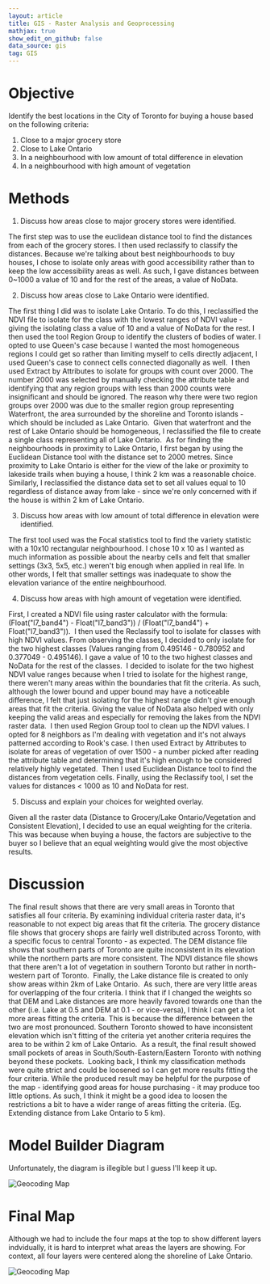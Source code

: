 ```yaml
---
layout: article
title: GIS - Raster Analysis and Geoprocessing
mathjax: true
show_edit_on_github: false
data_source: gis
tag: GIS
---
```


# Objective

Identify the best locations in the City of Toronto for buying a house based on the following criteria: 

1. Close to a major grocery store
2. Close to Lake Ontario
3. In a neighbourhood with low amount of total difference in elevation
4. In a neighbourhood with high amount of vegetation 

# Methods

1. Discuss how areas close to major grocery stores were identified. 

The first step was to use the euclidean distance tool to find the distances from each of the grocery stores. I then used reclassify to classify the distances. Because we're talking about best neighbourhoods to buy houses, I chose to isolate only areas with good accessibility rather than to keep the low accessibility areas as well. As such, I gave distances between 0~1000 a value of 10 and for the rest of the areas, a value of NoData.

2. Discuss how areas close to Lake Ontario were identified. 

The first thing I did was to isolate Lake Ontario. To do this, I reclassified the NDVI file to isolate for the class with the lowest ranges of NDVI value - giving the isolating class a value of 10 and a value of NoData for the rest. I then used the tool Region Group to identify the clusters of bodies of water. I opted to use Queen's case because I wanted the most homogeneous regions I could get so rather than limiting myself to cells directly adjacent, I used Queen's case to connect cells connected diagonally as well. 
I then used Extract by Attributes to isolate for groups with count over 2000. The number 2000 was selected by manually checking the attribute table and identifying that any region groups with less than 2000 counts were insignificant and should be ignored. The reason why there were two region groups over 2000 was due to the smaller region group representing Waterfront, the area surrounded by the shoreline and Toronto islands - which should be included as Lake Ontario. 
Given that waterfront and the rest of Lake Ontario should be homogeneous, I reclassified the file to create a single class representing all of Lake Ontario. 
As for finding the neighbourhoods in proximity to Lake Ontario, I first began by using the Euclidean Distance tool with the distance set to 2000 metres. Since proximity to Lake Ontario is either for the view of the lake or proximity to lakeside trails when buying a house, I think 2 km was a reasonable choice. Similarly, I reclassified the distance data set to set all values equal to 10 regardless of distance away from lake - since we're only concerned with if the house is within 2 km of Lake Ontario. 

3. Discuss how areas with low amount of total difference in elevation were identified. 

The first tool used was the Focal statistics tool to find the variety statistic with a 10x10 rectangular neighbourhood. I chose 10 x 10 as I wanted as much information as possible about the nearby cells and felt that smaller settings (3x3, 5x5, etc.) weren't big enough when applied in real life. In other words, I felt that smaller settings was inadequate to show the elevation variance of the entire neighbourhood. 

4. Discuss how areas with high amount of vegetation were identified. 

First, I created a NDVI file using raster calculator with the formula: 
(Float("l7_band4") - Float("l7_band3")) / (Float("l7_band4") + Float("l7_band3")). 
I then used the Reclassify tool to isolate for classes with high NDVI values. From observing the classes, I decided to only isolate for the two highest classes (Values ranging from 0.495146 - 0.780952 and 0.377049 - 0.495146). I gave a value of 10 to the two highest classes and NoData for the rest of the classes. 
I decided to isolate for the two highest NDVI value ranges because when I tried to isolate for the highest range, there weren't many areas within the boundaries that fit the criteria. As such, although the lower bound and upper bound may have a noticeable difference, I felt that just isolating for the highest range didn't give enough areas that fit the criteria. Giving the value of NoData also helped with only keeping the valid areas and especially for removing the lakes from the NDVI raster data. 
I then used Region Group tool to clean up the NDVI values. I opted for 8 neighbors as I'm dealing with vegetation and it's not always patterned according to Rook's case. I then used Extract by Attributes to isolate for areas of vegetation of over 1500 - a number picked after reading the attribute table and determining that it's high enough to be considered relatively highly vegetated. 
Then I used Euclidean Distance tool to find the distances from vegetation cells. Finally, using the Reclassify tool, I set the values for distances < 1000 as 10 and NoData for rest. 

5. Discuss and explain your choices for weighted overlay. 

Given all the raster data (Distance to Grocery/Lake Ontario/Vegetation and Consistent Elevation), I decided to use an equal weighting for the criteria. This was because when buying a house, the factors are subjective to the buyer so I believe that an equal weighting would give the most objective results. 

# Discussion 

The final result shows that there are very small areas in Toronto that satisfies all four criteria. By examining individual criteria raster data, it's reasonable to not expect big areas that fit the criteria.
The grocery distance file shows that grocery shops are fairly well distributed across Toronto, with a specific focus to central Toronto - as expected.
The DEM distance file shows that southern parts of Toronto are quite inconsistent in its elevation while the northern parts are more consistent.
The NDVI distance file shows that there aren't a lot of vegetation in southern Toronto but rather in north-western part of Toronto. 
Finally, the Lake distance file is created to only show areas within 2km of Lake Ontario. 
As such, there are very little areas for overlapping of the four criteria. I think that if I changed the weights so that DEM and Lake distances are more heavily favored towards one than the other (i.e. Lake at 0.5 and DEM at 0.1 - or vice-versa), I think I can get a lot more areas fitting the criteria. This is because the difference between the two are most pronounced. Southern Toronto showed to have inconsistent elevation which isn't fitting of the criteria yet another criteria requires the area to be within 2 km of Lake Ontario. 
As a result, the final result showed small pockets of areas in South/South-Eastern/Eastern Toronto with nothing beyond these pockets. 
Looking back, I think my classification methods were quite strict and could be loosened so I can get more results fitting the four criteria. While the produced result may be helpful for the purpose of the map - identifying good areas for house purchasing - it may produce too little options. As such, I think it might be a good idea to loosen the restrictions a bit to have a wider range of areas fitting the criteria. (Eg. Extending distance from Lake Ontario to 5 km). 

# Model Builder Diagram

 Unfortunately, the diagram is illegible but I guess I'll keep it up. 

![Geocoding Map](https://yunkevin.github.io/assets/img/gis/figure-markdown_github/GGR273_Assignment_3_model.png)

# Final Map

Although we had to include the four maps at the top to show different layers indvidually, it is hard to interpret what areas the layers are showing. For context, all four layers were centered along the shoreline of Lake Ontario. 

![Geocoding Map](https://yunkevin.github.io/assets/img/gis/figure-markdown_github/GGR273_Assignment_3.jpg)